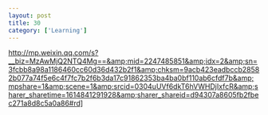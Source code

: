 ```yaml
---
layout: post
title: 30
category: ['Learning']
---
```


http://mp.weixin.qq.com/s?__biz=MzAwMjQ2NTQ4Mg==&amp;mid=2247485851&amp;idx=2&amp;sn=3fcbb8a98a1186460cc60d36d432b2f1&amp;chksm=9acb423eadbccb28582b077a74f5e6c4f7fc7b2f6b3da17c91862353ba4ba0bf110ab6cfdf7b&amp;mpshare=1&amp;scene=1&amp;srcid=0304uUVf6dkT6hVWHDjIxfcR&amp;sharer_sharetime=1614841291928&amp;sharer_shareid=d94307a8605fb2fbec271a8d8c5a0a86#rd]


